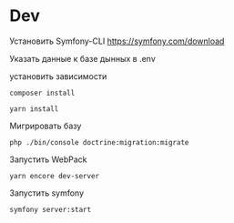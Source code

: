 # Dev

Установить Symfony-CLI
https://symfony.com/download

Указать данные к базе дынных в .env

установить зависимости
```
composer install

yarn install
```

Мигрировать базу
```
php ./bin/console doctrine:migration:migrate
```

Запустить WebPack
```
yarn encore dev-server
```

Запустить symfony
```
symfony server:start
```
